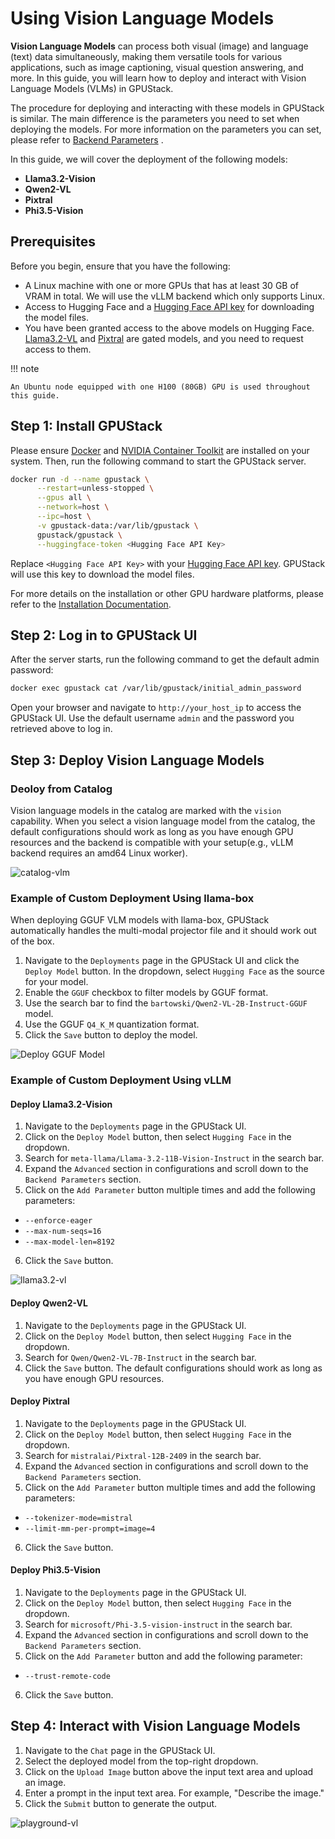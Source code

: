 # Using Vision Language Models

**Vision Language Models** can process both visual (image) and language (text) data simultaneously, making them versatile tools for various applications, such as image captioning, visual question answering, and more. In this guide, you will learn how to deploy and interact with Vision Language Models (VLMs) in GPUStack.

The procedure for deploying and interacting with these models in GPUStack is similar. The main difference is the parameters you need to set when deploying the models. For more information on the parameters you can set, please refer to [Backend Parameters](../user-guide/inference-backends.md#parameters-reference_1) .

In this guide, we will cover the deployment of the following models:

- **Llama3.2-Vision**
- **Qwen2-VL**
- **Pixtral**
- **Phi3.5-Vision**

## Prerequisites

Before you begin, ensure that you have the following:

- A Linux machine with one or more GPUs that has at least 30 GB of VRAM in total. We will use the vLLM backend which only supports Linux.
- Access to Hugging Face and a [Hugging Face API key](https://huggingface.co/settings/tokens) for downloading the model files.
- You have been granted access to the above models on Hugging Face. [Llama3.2-VL](https://huggingface.co/meta-llama/Llama-3.2-11B-Vision-Instruct) and [Pixtral](https://huggingface.co/mistralai/Pixtral-12B-2409) are gated models, and you need to request access to them.

!!! note

    An Ubuntu node equipped with one H100 (80GB) GPU is used throughout this guide.

## Step 1: Install GPUStack

Please ensure [Docker](https://docs.docker.com/engine/install/) and [NVIDIA Container Toolkit](https://docs.nvidia.com/datacenter/cloud-native/container-toolkit/install-guide.html) are installed on your system. Then, run the following command to start the GPUStack server.

```bash
docker run -d --name gpustack \
      --restart=unless-stopped \
      --gpus all \
      --network=host \
      --ipc=host \
      -v gpustack-data:/var/lib/gpustack \
      gpustack/gpustack \
      --huggingface-token <Hugging Face API Key>
```

Replace `<Hugging Face API Key>` with your [Hugging Face API key](https://huggingface.co/settings/tokens). GPUStack will use this key to download the model files.

For more details on the installation or other GPU hardware platforms, please refer to the [Installation Documentation](../installation/installation-requirements.md).

## Step 2: Log in to GPUStack UI

After the server starts, run the following command to get the default admin password:

```bash
docker exec gpustack cat /var/lib/gpustack/initial_admin_password
```

Open your browser and navigate to `http://your_host_ip` to access the GPUStack UI. Use the default username `admin` and the password you retrieved above to log in.

## Step 3: Deploy Vision Language Models

### Deoloy from Catalog

Vision language models in the catalog are marked with the `vision` capability. When you select a vision language model from the catalog, the default configurations should work as long as you have enough GPU resources and the backend is compatible with your setup(e.g., vLLM backend requires an amd64 Linux worker).

![catalog-vlm](../assets/using-models/using-vision-language-models/catalog-vlm.png)

### Example of Custom Deployment Using llama-box

When deploying GGUF VLM models with llama-box, GPUStack automatically handles the multi-modal projector file and it should work out of the box.

1. Navigate to the `Deployments` page in the GPUStack UI and click the `Deploy Model` button. In the dropdown, select `Hugging Face` as the source for your model.
2. Enable the `GGUF` checkbox to filter models by GGUF format.
3. Use the search bar to find the `bartowski/Qwen2-VL-2B-Instruct-GGUF` model.
4. Use the GGUF `Q4_K_M` quantization format.
5. Click the `Save` button to deploy the model.

![Deploy GGUF Model](../assets/using-models/using-vision-language-models/deploy-model-gguf.png)

### Example of Custom Deployment Using vLLM

#### Deploy Llama3.2-Vision

1. Navigate to the `Deployments` page in the GPUStack UI.
2. Click on the `Deploy Model` button, then select `Hugging Face` in the dropdown.
3. Search for `meta-llama/Llama-3.2-11B-Vision-Instruct` in the search bar.
4. Expand the `Advanced` section in configurations and scroll down to the `Backend Parameters` section.
5. Click on the `Add Parameter` button multiple times and add the following parameters:

- `--enforce-eager`
- `--max-num-seqs=16`
- `--max-model-len=8192`

6. Click the `Save` button.

![llama3.2-vl](../assets/using-models/using-vision-language-models/llama3.2-vl.png)

#### Deploy Qwen2-VL

1. Navigate to the `Deployments` page in the GPUStack UI.
2. Click on the `Deploy Model` button, then select `Hugging Face` in the dropdown.
3. Search for `Qwen/Qwen2-VL-7B-Instruct` in the search bar.
4. Click the `Save` button. The default configurations should work as long as you have enough GPU resources.

#### Deploy Pixtral

1. Navigate to the `Deployments` page in the GPUStack UI.
2. Click on the `Deploy Model` button, then select `Hugging Face` in the dropdown.
3. Search for `mistralai/Pixtral-12B-2409` in the search bar.
4. Expand the `Advanced` section in configurations and scroll down to the `Backend Parameters` section.
5. Click on the `Add Parameter` button multiple times and add the following parameters:

- `--tokenizer-mode=mistral`
- `--limit-mm-per-prompt=image=4`

6. Click the `Save` button.

#### Deploy Phi3.5-Vision

1. Navigate to the `Deployments` page in the GPUStack UI.
2. Click on the `Deploy Model` button, then select `Hugging Face` in the dropdown.
3. Search for `microsoft/Phi-3.5-vision-instruct` in the search bar.
4. Expand the `Advanced` section in configurations and scroll down to the `Backend Parameters` section.
5. Click on the `Add Parameter` button and add the following parameter:

- `--trust-remote-code`

6. Click the `Save` button.

## Step 4: Interact with Vision Language Models

1. Navigate to the `Chat` page in the GPUStack UI.
2. Select the deployed model from the top-right dropdown.
3. Click on the `Upload Image` button above the input text area and upload an image.
4. Enter a prompt in the input text area. For example, "Describe the image."
5. Click the `Submit` button to generate the output.

![playground-vl](../assets/using-models/using-vision-language-models/playground-vl.png)
